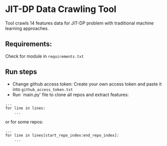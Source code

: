 # JIT-DP Data Crawling Tool

Tool crawls 14 features data for JIT-DP problem with traditional machine learning approaches.

## Requirements:

Check for module in `requirements.txt`

## Run steps

-   Change github access token: Create your own access token and paste it into `github_access_token.txt`
-   Run `main.py' file to clone all repos and extract features:

```
...
for line in lines:
    ...
```

or for some repos:

```
...
for line in lines[start_repo_index:end_repo_index]:
    ...
```
